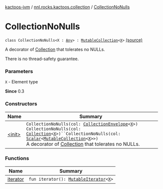 [kactoos-jvm](../../index.md) / [nnl.rocks.kactoos.collection](../index.md) / [CollectionNoNulls](./index.md)

# CollectionNoNulls

`class CollectionNoNulls<X : `[`Any`](https://kotlinlang.org/api/latest/jvm/stdlib/kotlin/-any/index.html)`> : `[`MutableCollection`](https://kotlinlang.org/api/latest/jvm/stdlib/kotlin.collections/-mutable-collection/index.html)`<`[`X`](index.md#X)`>` [(source)](https://github.com/neonailol/kactoos/blob/master/kactoos-jvm/src/main/kotlin/nnl/rocks/kactoos/collection/CollectionNoNulls.kt#L16)

A decorator of [Collection](https://kotlinlang.org/api/latest/jvm/stdlib/kotlin.collections/-collection/index.html) that tolerates no NULLs.

There is no thread-safety guarantee.

### Parameters

`X` - Element type

**Since**
0.3

### Constructors

| Name | Summary |
|---|---|
| [&lt;init&gt;](-init-.md) | `CollectionNoNulls(col: `[`CollectionEnvelope`](../-collection-envelope/index.md)`<`[`X`](index.md#X)`>)`<br>`CollectionNoNulls(col: `[`Collection`](https://kotlinlang.org/api/latest/jvm/stdlib/kotlin.collections/-collection/index.html)`<`[`X`](index.md#X)`>)``CollectionNoNulls(col: `[`Scalar`](../../nnl.rocks.kactoos/-scalar/index.md)`<`[`MutableCollection`](https://kotlinlang.org/api/latest/jvm/stdlib/kotlin.collections/-mutable-collection/index.html)`<`[`X`](index.md#X)`>>)`<br>A decorator of [Collection](https://kotlinlang.org/api/latest/jvm/stdlib/kotlin.collections/-collection/index.html) that tolerates no NULLs. |

### Functions

| Name | Summary |
|---|---|
| [iterator](iterator.md) | `fun iterator(): `[`MutableIterator`](https://kotlinlang.org/api/latest/jvm/stdlib/kotlin.collections/-mutable-iterator/index.html)`<`[`X`](index.md#X)`>` |
